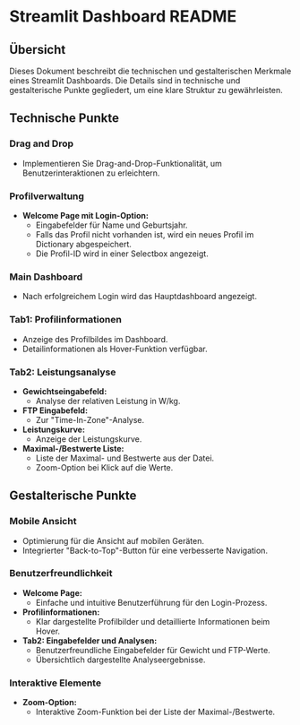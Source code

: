 
# Streamlit Dashboard README

## Übersicht

Dieses Dokument beschreibt die technischen und gestalterischen Merkmale eines Streamlit Dashboards. Die Details sind in technische und gestalterische Punkte gegliedert, um eine klare Struktur zu gewährleisten.

## Technische Punkte

### Drag and Drop
- Implementieren Sie Drag-and-Drop-Funktionalität, um Benutzerinteraktionen zu erleichtern.

### Profilverwaltung
- **Welcome Page mit Login-Option:**
  - Eingabefelder für Name und Geburtsjahr.
  - Falls das Profil nicht vorhanden ist, wird ein neues Profil im Dictionary abgespeichert.
  - Die Profil-ID wird in einer Selectbox angezeigt.

### Main Dashboard
- Nach erfolgreichem Login wird das Hauptdashboard angezeigt.

### Tab1: Profilinformationen
- Anzeige des Profilbildes im Dashboard.
- Detailinformationen als Hover-Funktion verfügbar.

### Tab2: Leistungsanalyse
- **Gewichtseingabefeld:**
  - Analyse der relativen Leistung in W/kg.
- **FTP Eingabefeld:**
  - Zur "Time-In-Zone"-Analyse.
- **Leistungskurve:**
  - Anzeige der Leistungskurve.
- **Maximal-/Bestwerte Liste:**
  - Liste der Maximal- und Bestwerte aus der Datei.
  - Zoom-Option bei Klick auf die Werte.

## Gestalterische Punkte

### Mobile Ansicht
- Optimierung für die Ansicht auf mobilen Geräten.
- Integrierter "Back-to-Top"-Button für eine verbesserte Navigation.

### Benutzerfreundlichkeit
- **Welcome Page:**
  - Einfache und intuitive Benutzerführung für den Login-Prozess.
- **Profilinformationen:**
  - Klar dargestellte Profilbilder und detaillierte Informationen beim Hover.
- **Tab2: Eingabefelder und Analysen:**
  - Benutzerfreundliche Eingabefelder für Gewicht und FTP-Werte.
  - Übersichtlich dargestellte Analyseergebnisse.

### Interaktive Elemente
- **Zoom-Option:**
  - Interaktive Zoom-Funktion bei der Liste der Maximal-/Bestwerte.

